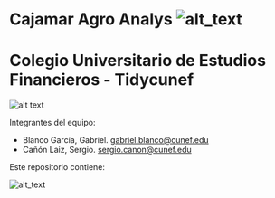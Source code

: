 # Cajamar Agro Analys ![alt_text](https://www.hotelesdealicante.org/wp-content/uploads/2020/03/Logo-Cajamar4-1024x483.jpg)
# Colegio Universitario de Estudios Financieros - Tidycunef

![alt text](http://trescomweb.es/smartresidences/wp-content/uploads/2016/03/imagen-universidad-_0016_Objeto-inteligente-vectorial.jpg)

Integrantes del equipo:
- Blanco García, Gabriel. gabriel.blanco@cunef.edu
- Cañón Laiz, Sergio. sergio.canon@cunef.edu

Este repositorio contiene:

![alt_text](https://media4.giphy.com/media/3o85xuO1siCT147FrG/giphy.gif)
